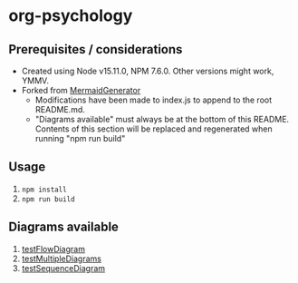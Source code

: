 # org-psychology

## Prerequisites / considerations

* Created using Node v15.11.0, NPM 7.6.0.  Other versions might work, YMMV.
* Forked from [MermaidGenerator](https://github.com/SimonKenyonShepard/mermaidjs-github-svg-generator)
  * Modifications have been made to index.js to append to the root README.md.
  * "Diagrams available" must always be at the bottom of this README.  Contents of this section will be replaced and regenerated when running "npm run build"

## Usage
1. `npm install`
1. `npm run build`

## Diagrams available
1. [testFlowDiagram](generated/testFlowDiagram/README.md)
1. [testMultipleDiagrams](generated/testMultipleDiagrams/README.md)
1. [testSequenceDiagram](generated/testSequenceDiagram/README.md)
